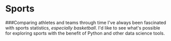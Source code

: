 # Sports
###Comparing athletes and teams through time
I've always been fascinated with sports statistics, _especially basketball_. I'd like to see what's possible for exploring sports with the benefit of Python and other data science tools.
